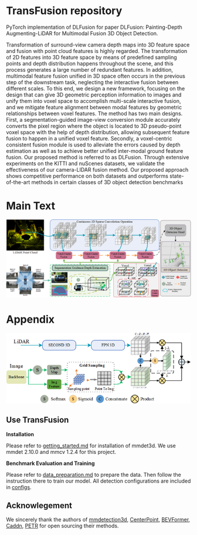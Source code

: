 # TransFusion repository

PyTorch implementation of DLFusion for  paper DLFusion: Painting-Depth Augmenting-LiDAR for Multimodal Fusion 3D Object Detection.

Transformation of surround-view camera depth maps into 3D feature space and fusion with point cloud features is highly regarded. The transformation of 2D features into 3D feature space by means of predefined sampling points and depth distribution happens throughout the scene, and this process generates a large number of redundant features. In addition, multimodal feature fusion unified in 3D space often occurs in the previous step of the downstream task, neglecting the interactive fusion between different scales. To this end, we design a new framework, focusing on the design that can give 3D geometric perception information to images and unify them into voxel space to accomplish multi-scale interactive fusion, and we mitigate feature alignment between modal features by geometric relationships between voxel features. The method has two main designs. First, a segmentation-guided image-view conversion module accurately converts the pixel region where the object is located to 3D pseudo-point voxel space with the help of depth distribution, allowing subsequent feature fusion to happen in a unified voxel feature. Secondly, a voxel-centric consistent fusion module is used to alleviate the errors caused by depth estimation as well as to achieve better unified inter-modal ground feature fusion. Our proposed method is referred to as DLFusion. Through extensive experiments on the KITTI and nuScenes datasets, we validate the effectiveness of our camera-LIDAR fusion method. Our proposed approach shows competitive performance on both datasets and outperforms state-of-the-art methods in certain classes of 3D object detection benchmarks

# Main Text

![img](docs\imgs\overall.png)


# Appendix

![img](docs\imgs\appendix-overall.png)

## Use TransFusion

**Installation**

Please refer to [getting_started.md](docs/getting_started.md) for installation of mmdet3d. We use mmdet 2.10.0 and mmcv 1.2.4 for this project.

**Benchmark Evaluation and Training**

Please refer to [data_preparation.md](docs/data_preparation.md) to prepare the data. Then follow the instruction there to train our model. All detection configurations are included in [configs](configs/).

## Acknowlegement

We sincerely thank the authors of [mmdetection3d](https://github.com/open-mmlab/mmdetection3d), [CenterPoint](https://github.com/tianweiy/CenterPoint), [BEVFormer](https://github.com/zhiqi-li/BEVFormer), [Caddn](https://github.com/TRAILab/CaDDN), [PETR](https://github.com/megvii-research/PETR) for open sourcing their methods.
